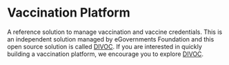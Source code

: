 # Vaccination Platform

A reference solution to manage vaccination and vaccine credentials. This is an independent solution managed by eGovernments Foundation and this open source solution is called [DIVOC](https://divoc.egov.org.in/). If you are interested in quickly building a vaccination platform, we encourage you to explore [DIVOC](https://divoc.egov.org.in/).



